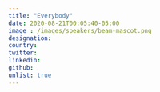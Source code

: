 ```yaml
---
title: "Everybody"
date: 2020-08-21T00:05:40-05:00
image : /images/speakers/beam-mascot.png
designation: 
country: 
twitter: 
linkedin:
github: 
unlist: true 
---
```


